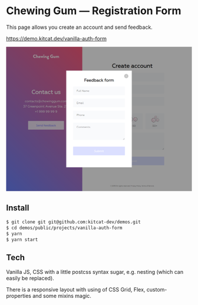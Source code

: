# Chewing Gum — Registration Form

This page allows you create an account and send feedback.

https://demo.kitcat.dev/vanilla-auth-form

![Chewing Gum Preview](./src/images/preview.png)

## Install

```
$ git clone git git@github.com:kitcat-dev/demos.git
$ cd demos/public/projects/vanilla-auth-form
$ yarn
$ yarn start
```

## Tech

Vanilla JS, CSS with a little postcss syntax sugar, e.g. nesting (which can easily be replaced).

There is a responsive layout with using of CSS Grid, Flex, custom-properties and some mixins magic.
